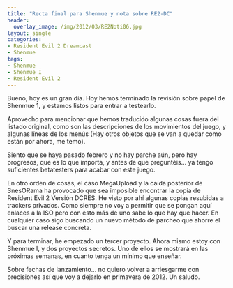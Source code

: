 ```yaml
---
title: "Recta final para Shenmue y nota sobre RE2-DC"
header:
  overlay_image: /img/2012/03/RE2Noti06.jpg
layout: single
categories:
- Resident Evil 2 Dreamcast
- Shenmue
tags:
- Shenmue
- Shenmue I
- Resident Evil 2
---
```

Bueno, hoy es un gran día. Hoy hemos terminado la revisión sobre papel 
de Shenmue 1, y estamos listos para entrar a testearlo.

Aprovecho para mencionar que hemos traducido algunas cosas fuera del listado 
original, como son las descripciones de los movimientos del juego, y algunas 
líneas de los menús (Hay otros objetos que se van a quedar como están por 
ahora, me temo).

Siento que se haya pasado febrero y no hay parche aún, pero hay progresos, que 
es lo que importa, y antes de que preguntéis... ya tengo suficientes betatesters 
para acabar con este juego.

En otro orden de cosas, el caso MegaUpload y la caída posterior de SnesORama ha 
provocado que sea imposible encontrar la copia de Resident Evil 2 Versión DCRES. 
He visto por ahí algunas copias resubidas a trackers privados. Como siempre no 
voy a permitir que se pongan aquí enlaces a la ISO pero con esto más de uno sabe 
lo que hay que hacer. En cualquier caso sigo buscando un nuevo método de parcheo 
que ahorre el buscar una release concreta.

Y para terminar, he empezado un tercer proyecto. Ahora mismo estoy con Shenmue I, 
y dos proyectos secretos. Uno de ellos se mostrará en las próximas semanas, en 
cuanto tenga un mínimo que enseñar.

Sobre fechas de lanzamiento... no quiero volver a arriesgarme con precisiones así 
que voy a dejarlo en primavera de 2012. Un saludo.
